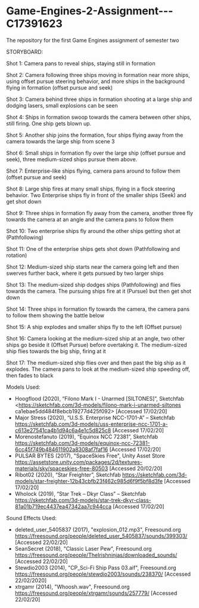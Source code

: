 # Game-Engines-2-Assignment---C17391623
The repository for the first Game Engines assignment of semester two

STORYBOARD:

Shot 1: Camera pans to reveal ships, staying still in formation

Shot 2: Camera following three ships moving in formation near more ships, using offset pursue steering behavior, and more ships in the background flying in formation (offset pursue and seek)

Shot 3: Camera behind three ships in formation shooting at a large ship and dodging lasers, small explosions can be seen

Shot 4: Ships in formation swoop towards the camera between other ships, still firing. One ship gets blown up.

Shot 5: Another ship joins the formation, four ships flying away from the camera towards the large ship from scene 3

Shot 6: Small ships in formation fly over the large ship (offset pursue and seek), three medium-sized ships pursue them above.

Shot 7: Enterprise-like ships flying, camera pans around to follow them (offset pursue and seek)

Shot 8: Large ship fires at many small ships, flying in a flock steering behavior. Two Enterprise ships fly in front of the smaller ships (Seek) and get shot down

Shot 9: Three ships in formation fly away from the camera, another three fly towards the camera at an angle and the camera pans to follow them

Shot 10: Two enterprise ships fly around the other ships getting shot at (Pathfollowing)

Shot 11: One of the enterprise ships gets shot down (Pathfollowing and rotation)

Shot 12: Medium-sized ship starts near the camera going left and then swerves further back, where it gets pursued by two larger ships

Shot 13: The medium-sized ship dodges ships (Pathfollowing) and flies towards the camera. The pursuing ships fire at it (Pursue) but then get shot down

Shot 14: Three ships in formation fly towards the camera, the camera pans to follow them showing the battle below

Shot 15: A ship explodes and smaller ships fly to the left (Offset pursue)

Shot 16: Camera looking at the medium-sized ship at an angle, two other ships go beside it (Offset Pursue) before overtaking it. The medium-sized ship flies towards the big ship, firing at it

Shot 17: The medium-sized ship flies over and then past the big ship as it explodes. The camera pans to look at the medium-sized ship speeding off, then fades to black




Models Used:
- Hoogflood (2020), “Filono Mark I - Unarmed [SILTONES]”, Sketchfab <https://sketchfab.com/3d-models/filono-mark-i-unarmed-siltones ca1ebae5dd484f8ebcb19277d425f092> [Accessed 17/02/20]
- Major Stress (2020), “U.S.S. Enterprise NCC-1701-A” – Sketchfab <https://sketchfab.com/3d-models/uss-enterprise-ncc-1701-a-c613e27541ca4b1d94c6a4e1c5d825c8> [Accessed 17/02/20]
- Morenostefanuto (2019), “Equinox NCC 72381”, Sketchfab <https://sketchfab.com/3d-models/equinox-ncc-72381-6cc45f749b484611902a8308af7faf16> [Accessed 17/02/20]
- PULSAR BYTES (2017), "SpaceSkies Free", Unity Asset Store <https://assetstore.unity.com/packages/2d/textures-materials/sky/spaceskies-free-80503> [Accessed 20/02/20]
- Ribot02 (2020), “Star Freighter”, Sketchfab https://sketchfab.com/3d-models/star-freighter-12b43cbfb23f462c985d6f9f5bf8d3fe [Accessed 17/02/20] 
- Wholock (2019), “Star Trek – Dkyr Class” – Sketchfab <https://sketchfab.com/3d-models/star-trek-dkyr-class-81a01b719ec4437ea47342aa7c944cca> [Accessed 17/02/20]


Sound Effects Used:
- deleted_user_5405837 (2017), "explosion_012.mp3", Freesound.org <https://freesound.org/people/deleted_user_5405837/sounds/399303/> [Accessed 22/02/20]
- SeanSecret (2018), "Classic Laser Pew", Freesound.org <https://freesound.org/people/TheIrishninjas/downloaded_sounds/> [Accessed 22/02/20]
- Stewdio2003 (2014), "CP_Sci-Fi Ship Pass 03.aif", Freesound.org <https://freesound.org/people/stewdio2003/sounds/238370/> [Accessed 22/02/2020]
- xtrgamr (2014), "Whoosh.wav", Freesound.org <https://freesound.org/people/xtrgamr/sounds/257779/> [Accessed 22/02/20]
